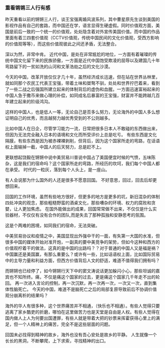 ### 重看锵锵三人行有感

昨天重看以前的锵锵三人行，谈王宝强离婚风波系列，其中曹星原先生谈到美国的影视作品有自己的套路，而中国还在学，语言显得生硬虚假。同时价值观方面，美国是前后一致的一个统一的价值观，处处隐含着对外宣传美国价值。而中国的作品里面有着三四套价值观（CCTV价值观，传统中国民间的文化价值观，受西方影响的价值观等等），而这些价值观彼此之间还矛盾，无法整合。

深以为然，非常中肯。
近代中国，是处在非常尴尬的地位，一方面有着璀璨的传统中国文化留下来的民族骄傲，一方面是近代中国饱受欺凌的屈辱以及建国几十年弯路留下的一贫如洗的山河和文革浩劫之后的文化沙漠。

今天的中国，改革开放仅仅才几十年，虽然经济成长迅速，但在站在世界丛林里，就如同那个农民工代表王宝强，带着土味和桀骜不驯，处处和世界拧巴着来，看到了一些二战之后强国所建立起来的体制背后的虚伪和血腥。一方面迅速富裕起来的中国人急于撒币来做心理的补偿，如同成名后暴富的王宝强，财富并不能跨越几百年建立起来的阶级鸿沟。

这样的中国人，也是低人一等，无论自己是否多么努力，无论海外的中国人多么想证明自己的优秀，而且越努力越优秀受到的不公则越多。

比如中国人在日企，尽管学习能力一流，日常把很多日本人不敢碰的东西做出来，但因为无法完全融入日本的语境和文化而所受评价上总是吃亏。
有些东西是文化隔膜，有些东西是因为被赤裸裸剥削，但背后，因为这个国家所走的弯路，在话语权上面输掉一截，中国人的后天努力，总是赶不上。

更联想起饶毅在锵锵中说中美贸易川普说中国占了美国便宜时候的气愤，五味陈杂，这是我们的宿命吗？这个国家所走的弯路，所经历的坎坷，我们每个中国人都在承受。
时代的一粒灰，落到每个人头上，是一座山。


有人会说那为什么国外的人还是很多不愿意回国。
不好意思，回过，回去后却更想回来。

回国的工作环境，虽然有些地方很好，但更多的地方是更多的坑，新旧混杂的体制四处冲突的观念，那些粗糙野蛮的酒桌文化，那些嘈杂的环境、权力的腐败和贪婪，让人更加焦虑。
在国外能做出的成果，回国常常做不出来，不仅仅是什么实验器材，不仅仅有没有合作的团队,而是失去了那种孤独和安静思考的氛围。

这是个两难的困境，如同我们的宿命，无法突破。

中美贸易协议和疫情之中，美国显现出外强中干的一面，有失第一大国的水准，但很多中国的媒体开始对准开炮，一副真的要中美竞争的架势，但如今这种和西方的价值观柠着干的做法，这真的是中国的出路吗？？对于普通的中国人又是福是祸？
中国赢还是美国赢，有那么重要么？或许有一些，比如话语权上面，比如国际贸易中的主导力量和利益方面，但西方价值背后人文的舒适，难道不值得我们拥有吗？

而锵锵也已经停了，如今锵锵行天下中的窦文涛说话更加躲闪小心，那些坦诚的嘉宾也不知所终。痛，不仅是痛这个国家的过去，更是痛这个国家几千年走不出的轮回。
再一次进入言论的控制，再一次沉默，再一次再一次，一次又一次，直到集体性脑死亡。
今天的中国，难道不是脑死亡之后的局部复原导致前后不协调价值观分崩离析的结果吗？

海外的华人有很多种，这个世界痛苦并不相通，（快乐也不相通）。有些人觉得只要逃离了家乡酷吏的折磨，哪怕在这里做苦力也是天堂是自由是人权。有些人觉得在国内做人上人为何要出国遭罪，有些人就是带着大把的钞票来挥霍获得心里上的满足，但一个人精神上的痛苦，完全不是这些层面的问题。


回国未必找得到精神的故乡，海外也没有吾心安处是故乡的平静。
人生就像一个长长的黑洞，不断攀爬，上下求索，寻找精神的出口。

